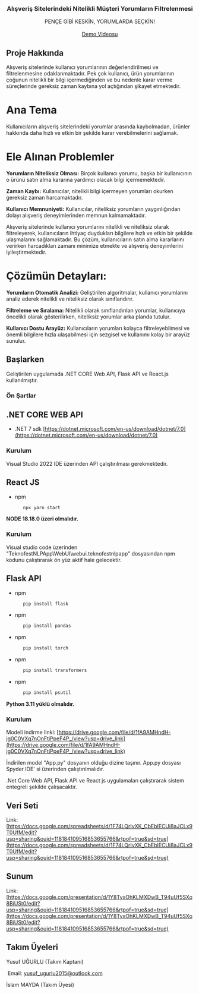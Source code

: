 
<!-- PROJECT LOGO -->
<br />
<div align="center">

  <h3 align="center">Alışveriş Sitelerindeki Nitelikli Müşteri Yorumların Filtrelenmesi
</h3>

  <p align="center">
    PENÇE GİBİ KESKİN, YORUMLARDA SEÇKİN!
    <br />
    <br />
    <a href="https://drive.google.com/file/d/1DU5pr-G6OVz4OyrdKOU_pjYYGjipE17B/view?usp=sharing">Demo Videosu</a>
  </p>
</div>




<!-- ABOUT THE PROJECT -->
## Proje Hakkında

Alışveriş sitelerinde kullanıcı yorumlarının değerlendirilmesi ve filtrelenmesine odaklanmaktadır. Pek çok kullanıcı, ürün yorumlarının çoğunun nitelikli bir bilgi içermediğinden ve bu nedenle karar verme süreçlerinde gereksiz zaman kaybına yol açtığından şikayet etmektedir.

  # Ana Tema
Kullanıcıların alışveriş sitelerindeki yorumlar arasında kaybolmadan, ürünler hakkında daha hızlı ve etkin bir şekilde karar verebilmelerini sağlamak.

 # Ele Alınan Problemler

**Yorumların Niteliksiz Olması:** Birçok kullanıcı yorumu, başka bir kullanıcının o ürünü satın alma kararına yardımcı olacak bilgi içermemektedir.

**Zaman Kaybı:** Kullanıcılar, nitelikli bilgi içermeyen yorumları okurken gereksiz zaman harcamaktadır.

**Kullanıcı Memnuniyeti:** Kullanıcılar, niteliksiz yorumların yaygınlığından dolayı alışveriş deneyimlerinden memnun kalmamaktadır.


Alışveriş sitelerinde kullanıcı yorumlarını nitelikli ve niteliksiz olarak filtreleyerek, kullanıcıların ihtiyaç duydukları bilgilere hızlı ve etkin bir şekilde ulaşmalarını sağlamaktadır. Bu çözüm, kullanıcıların satın alma kararlarını verirken harcadıkları zamanı minimize etmekte ve alışveriş deneyimlerini iyileştirmektedir.

# Çözümün Detayları:

**Yorumların Otomatik Analizi:** Geliştirilen algoritmalar, kullanıcı yorumlarını analiz ederek nitelikli ve niteliksiz olarak sınıflandırır.

**Filtreleme ve Sıralama:** Nitelikli olarak sınıflandırılan yorumlar, kullanıcıya öncelikli olarak gösterilirken, niteliksiz yorumlar arka planda tutulur.

**Kullanıcı Dostu Arayüz:** Kullanıcıların yorumları kolayca filtreleyebilmesi ve önemli bilgilere hızla ulaşabilmesi için sezgisel ve kullanımı kolay bir arayüz sunulur.



<!-- GETTING STARTED -->
## Başlarken

Geliştirilen uygulamada .NET CORE Web API, Flask API ve React.js kullanılmıştır.

### Ön Şartlar

## .NET CORE WEB API
* .NET 7 sdk [https://dotnet.microsoft.com/en-us/download/dotnet/7.0](https://dotnet.microsoft.com/en-us/download/dotnet/7.0)

### Kurulum

Visual Studio 2022 IDE üzerinden API çalıştırılması gerekmektedir.



## React JS
* npm
  ```sh
     npx yarn start
  ```

**NODE 18.18.0 üzeri olmalıdır.** 

### Kurulum

Visual studio code üzerinden "TeknofestNLPApp\WebUI\webui.teknofestnlpapp" dosyasından npm kodunu çalıştırarak ön yüz aktif hale gelecektir.


## Flask API

* npm
  ```sh
     pip install flask
  ```

* npm
  ```sh
     pip install pandas
  ```

* npm
  ```sh
     pip install torch
  ```

* npm
  ```sh
     pip install transformers
  ```

* npm
  ```sh
     pip install psutil
  ```
  
**Python 3.11 yüklü olmalıdır.**

### Kurulum

Modeli indirme linki:  [https://drive.google.com/file/d/1fA9AMHndH-jg0C0VXq7nOnFtiPpeF4P_/view?usp=drive_link](https://drive.google.com/file/d/1fA9AMHndH-jg0C0VXq7nOnFtiPpeF4P_/view?usp=drive_link)

İndirilen model "App.py" dosyanın olduğu dizine taşınır. App.py dosyası Spyder IDE' si üzerinden çalıştırılmalıdır.


.Net Core Web API, Flask API ve React js uygulamaları çalıştırarak sistem entegreli şekilde çalışacaktır.



## Veri Seti

Link: [https://docs.google.com/spreadsheets/d/1F74LQrIvXK_CbEblECUi8aJCLx9T0UfM/edit?usp=sharing&ouid=118184109516853655766&rtpof=true&sd=true](https://docs.google.com/spreadsheets/d/1F74LQrIvXK_CbEblECUi8aJCLx9T0UfM/edit?usp=sharing&ouid=118184109516853655766&rtpof=true&sd=true)


## Sunum

Link: [https://docs.google.com/presentation/d/1Y8TyxOhKLMXDwB_T94uUf5SXo8BiUSt0/edit?usp=sharing&ouid=118184109516853655766&rtpof=true&sd=true](https://docs.google.com/presentation/d/1Y8TyxOhKLMXDwB_T94uUf5SXo8BiUSt0/edit?usp=sharing&ouid=118184109516853655766&rtpof=true&sd=true)

<!-- ROADMAP -->
## Takım Üyeleri

Yusuf UĞURLU (Takım Kaptanı) 

&nbsp;Email: yusuf_ugurlu2015@outlook.com

İslam MAYDA (Takım Üyesi)














